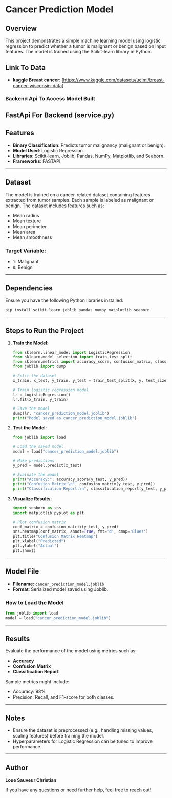 # Cancer Prediction Model

## Overview
This project demonstrates a simple machine learning model using logistic regression to predict whether a tumor is malignant or benign based on input features. The model is trained using the Scikit-learn library in Python.
## Link To Data
- **kaggle Breast cancer**: [https://www.kaggle.com/datasets/uciml/breast-cancer-wisconsin-data]

### Backend Api To Access Model Built
FastApi For Backend (service.py)
---

## Features
- **Binary Classification**: Predicts tumor malignancy (malignant or benign).
- **Model Used**: Logistic Regression.
- **Libraries**: Scikit-learn, Joblib, Pandas, NumPy, Matplotlib, and Seaborn.
- **Frameworks**: FASTAPI

---

## Dataset
The model is trained on a cancer-related dataset containing features extracted from tumor samples. Each sample is labeled as malignant or benign. The dataset includes features such as:
- Mean radius
- Mean texture
- Mean perimeter
- Mean area
- Mean smoothness

### Target Variable:
- `1`: Malignant
- `0`: Benign

---

## Dependencies
Ensure you have the following Python libraries installed:

```bash
pip install scikit-learn joblib pandas numpy matplotlib seaborn
```

---

## Steps to Run the Project

1. **Train the Model**:
    ```python
    from sklearn.linear_model import LogisticRegression
    from sklearn.model_selection import train_test_split
    from sklearn.metrics import accuracy_score, confusion_matrix, classification_report
    from joblib import dump

    # Split the dataset
    x_train, x_test, y_train, y_test = train_test_split(X, y, test_size=0.2, random_state=42)

    # Train logistic regression model
    lr = LogisticRegression()
    lr.fit(x_train, y_train)

    # Save the model
    dump(lr, "cancer_prediction_model.joblib")
    print("Model saved as cancer_prediction_model.joblib")
    ```

2. **Test the Model**:
    ```python
    from joblib import load

    # Load the saved model
    model = load("cancer_prediction_model.joblib")

    # Make predictions
    y_pred = model.predict(x_test)

    # Evaluate the model
    print("Accuracy:", accuracy_score(y_test, y_pred))
    print("Confusion Matrix:\n", confusion_matrix(y_test, y_pred))
    print("Classification Report:\n", classification_report(y_test, y_pred))
    ```

3. **Visualize Results**:
    ```python
    import seaborn as sns
    import matplotlib.pyplot as plt

    # Plot confusion matrix
    conf_matrix = confusion_matrix(y_test, y_pred)
    sns.heatmap(conf_matrix, annot=True, fmt='d', cmap='Blues')
    plt.title("Confusion Matrix Heatmap")
    plt.xlabel("Predicted")
    plt.ylabel("Actual")
    plt.show()
    ```

---

## Model File
- **Filename**: `cancer_prediction_model.joblib`
- **Format**: Serialized model saved using Joblib.

### How to Load the Model
```python
from joblib import load
model = load("cancer_prediction_model.joblib")
```

---

## Results
Evaluate the performance of the model using metrics such as:
- **Accuracy**
- **Confusion Matrix**
- **Classification Report**

Sample metrics might include:
- Accuracy: 98%
- Precision, Recall, and F1-score for both classes.

---

## Notes
- Ensure the dataset is preprocessed (e.g., handling missing values, scaling features) before training the model.
- Hyperparameters for Logistic Regression can be tuned to improve performance.

---

## Author
**Loue Sauveur Christian**

If you have any questions or need further help, feel free to reach out!

